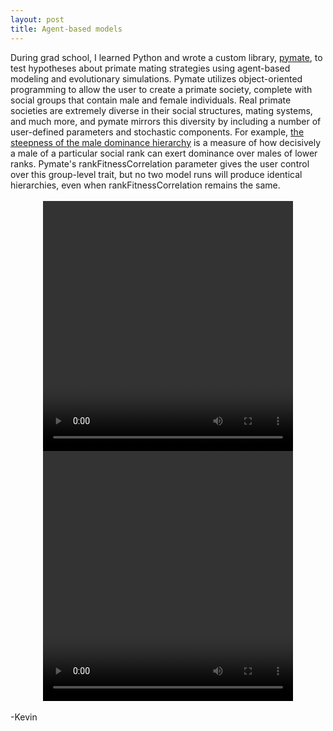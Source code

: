 ```yaml
---
layout: post
title: Agent-based models
---
```

<div style="text-align: left">
During grad school, I learned Python and wrote a custom library, <a href="https://github.com/kevinrosenfield/pymate/blob/master/pymate.py">pymate</a>, to test hypotheses about primate mating strategies using agent-based modeling and evolutionary simulations. Pymate utilizes object-oriented programming to allow the user to create a primate society, complete with social groups that contain male and female individuals. Real primate societies are extremely diverse in their social structures, mating systems, and much more, and pymate mirrors this diversity by including a number of user-defined parameters and stochastic components. For example, <a href="https://onlinelibrary.wiley.com/doi/pdf/10.1002/ajp.22044?casa_token=h8NieiLkMLgAAAAA:8EZr53r3-3yBYGaDpkX-U1dYXIEFiOZ99sup9a83o9y-Wyjdt3F-mzGEC6MAatj1WxLihXyv1VCG">the steepness of the male dominance hierarchy</a> is a measure of how decisively a male of a particular social rank can exert dominance over males of lower ranks. Pymate's rankFitnessCorrelation parameter gives the user control over this group-level trait, but no two model runs will produce identical hierarchies, even when rankFitnessCorrelation remains the same.</div>

<br>

<div style="text-align: center">
<video width="400" height="400" style="margin:0 auto" controls>
  <source src="/images/rankFitess_0.5a.mov" type="png">
</video>
</div>

<div style="text-align: center">
<video width="400" height="400" style="margin:0 auto" controls>
  <source src="/images/rankFitess_0.5b.mov" type="png">
</video>
</div>
<br>

<div style="text-align: left">
-Kevin
</div>
